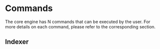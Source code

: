 # Commands

The core engine has N commands that can be executed by the user.
For more details on each command, please refer to the corresponding section.

## Indexer

